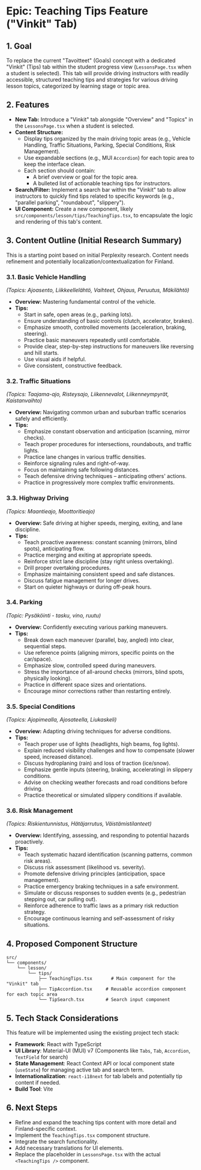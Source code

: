 # Epic: Teaching Tips Feature ("Vinkit" Tab)

## 1. Goal

To replace the current "Tavoitteet" (Goals) concept with a dedicated "Vinkit" (Tips) tab within the student progress view (`LessonsPage.tsx` when a student is selected). This tab will provide driving instructors with readily accessible, structured teaching tips and strategies for various driving lesson topics, categorized by learning stage or topic area.

## 2. Features

*   **New Tab:** Introduce a "Vinkit" tab alongside "Overview" and "Topics" in the `LessonsPage.tsx` when a student is selected.
*   **Content Structure:**
    *   Display tips organized by the main driving topic areas (e.g., Vehicle Handling, Traffic Situations, Parking, Special Conditions, Risk Management).
    *   Use expandable sections (e.g., MUI `Accordion`) for each topic area to keep the interface clean.
    *   Each section should contain:
        *   A brief overview or goal for the topic area.
        *   A bulleted list of actionable teaching tips for instructors.
*   **Search/Filter:** Implement a search bar within the "Vinkit" tab to allow instructors to quickly find tips related to specific keywords (e.g., "parallel parking", "roundabout", "slippery").
*   **UI Component:** Create a new component, likely `src/components/lesson/tips/TeachingTips.tsx`, to encapsulate the logic and rendering of this tab's content.

## 3. Content Outline (Initial Research Summary)

This is a starting point based on initial Perplexity research. Content needs refinement and potentially localization/contextualization for Finland.

### 3.1. Basic Vehicle Handling
*(Topics: Ajoasento, Liikkeellelähtö, Vaihteet, Ohjaus, Peruutus, Mäkilähtö)*

*   **Overview:** Mastering fundamental control of the vehicle.
*   **Tips:**
    *   Start in safe, open areas (e.g., parking lots).
    *   Ensure understanding of basic controls (clutch, accelerator, brakes).
    *   Emphasize smooth, controlled movements (acceleration, braking, steering).
    *   Practice basic maneuvers repeatedly until comfortable.
    *   Provide clear, step-by-step instructions for maneuvers like reversing and hill starts.
    *   Use visual aids if helpful.
    *   Give consistent, constructive feedback.

### 3.2. Traffic Situations
*(Topics: Taajama-ajo, Risteysajo, Liikennevalot, Liikenneympyrät, Kaistanvaihto)*

*   **Overview:** Navigating common urban and suburban traffic scenarios safely and efficiently.
*   **Tips:**
    *   Emphasize constant observation and anticipation (scanning, mirror checks).
    *   Teach proper procedures for intersections, roundabouts, and traffic lights.
    *   Practice lane changes in various traffic densities.
    *   Reinforce signaling rules and right-of-way.
    *   Focus on maintaining safe following distances.
    *   Teach defensive driving techniques – anticipating others' actions.
    *   Practice in progressively more complex traffic environments.

### 3.3. Highway Driving
*(Topics: Maantieajo, Moottoritieajo)*

*   **Overview:** Safe driving at higher speeds, merging, exiting, and lane discipline.
*   **Tips:**
    *   Teach proactive awareness: constant scanning (mirrors, blind spots), anticipating flow.
    *   Practice merging and exiting at appropriate speeds.
    *   Reinforce strict lane discipline (stay right unless overtaking).
    *   Drill proper overtaking procedures.
    *   Emphasize maintaining consistent speed and safe distances.
    *   Discuss fatigue management for longer drives.
    *   Start on quieter highways or during off-peak hours.

### 3.4. Parking
*(Topic: Pysäköinti - tasku, vino, ruutu)*

*   **Overview:** Confidently executing various parking maneuvers.
*   **Tips:**
    *   Break down each maneuver (parallel, bay, angled) into clear, sequential steps.
    *   Use reference points (aligning mirrors, specific points on the car/space).
    *   Emphasize slow, controlled speed during maneuvers.
    *   Stress the importance of all-around checks (mirrors, blind spots, physically looking).
    *   Practice in different space sizes and orientations.
    *   Encourage minor corrections rather than restarting entirely.

### 3.5. Special Conditions
*(Topics: Ajopimealla, Ajosateella, Liukaskeli)*

*   **Overview:** Adapting driving techniques for adverse conditions.
*   **Tips:**
    *   Teach proper use of lights (headlights, high beams, fog lights).
    *   Explain reduced visibility challenges and how to compensate (slower speed, increased distance).
    *   Discuss hydroplaning (rain) and loss of traction (ice/snow).
    *   Emphasize gentle inputs (steering, braking, accelerating) in slippery conditions.
    *   Advise on checking weather forecasts and road conditions before driving.
    *   Practice theoretical or simulated slippery conditions if available.

### 3.6. Risk Management
*(Topics: Riskientunnistus, Hätäjarrutus, Väistämistilanteet)*

*   **Overview:** Identifying, assessing, and responding to potential hazards proactively.
*   **Tips:**
    *   Teach systematic hazard identification (scanning patterns, common risk areas).
    *   Discuss risk assessment (likelihood vs. severity).
    *   Promote defensive driving principles (anticipation, space management).
    *   Practice emergency braking techniques in a safe environment.
    *   Simulate or discuss responses to sudden events (e.g., pedestrian stepping out, car pulling out).
    *   Reinforce adherence to traffic laws as a primary risk reduction strategy.
    *   Encourage continuous learning and self-assessment of risky situations.

## 4. Proposed Component Structure

```
src/
└── components/
    └── lesson/
        └── tips/
            ├── TeachingTips.tsx       # Main component for the "Vinkit" tab
            ├── TipAccordion.tsx     # Reusable accordion component for each topic area
            └── TipSearch.tsx        # Search input component
```

## 5. Tech Stack Considerations

This feature will be implemented using the existing project tech stack:

*   **Framework**: React with TypeScript
*   **UI Library**: Material-UI (MUI) v7 (Components like `Tabs`, `Tab`, `Accordion`, `TextField` for search)
*   **State Management**: React Context API or local component state (`useState`) for managing active tab and search term.
*   **Internationalization**: `react-i18next` for tab labels and potentially tip content if needed.
*   **Build Tool**: Vite

## 6. Next Steps

*   Refine and expand the teaching tips content with more detail and Finland-specific context.
*   Implement the `TeachingTips.tsx` component structure.
*   Integrate the search functionality.
*   Add necessary translations for UI elements.
*   Replace the placeholder in `LessonsPage.tsx` with the actual `<TeachingTips />` component. 